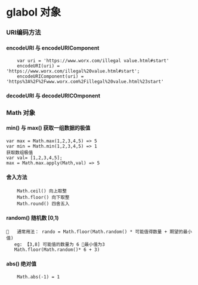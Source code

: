 # glabol 对象

### URI编码方法

#### encodeURI 与 encodeURIComponent
```
    var uri = 'https://www.worx.com/illegal value.html#start'
    encodeURI(uri) = 'https://www.worx.com/illegal%20value.html#start';
    encodeURIComponent(uri) = 'https%3A%2F%2Fwww.worx.com%2Fillegal%20value.html%23start'
```
#### decodeURI 与 decodeURICOmponent 


### Math 对象

#### min() 与 max() 获取一组数据的极值
```
var max = Math.max(1,2,3,4,5) => 5
var min = Math.min(1,2,3,4,5) => 1
获取数组极值
var val= [1,2,3,4,5];
max = Math.max.apply(Math,val) => 5
```
#### 舍入方法
```
    Math.ceil() 向上取整
    Math.floor() 向下取整
    Math.round() 四舍五入
```
#### random() 随机数 [0,1)
```
   通常用法： rando = Math.floor(Math.random() * 可能值得数量 + 期望的最小值)
   eg: 【3,8] 可能值的数量为 6 最小值为3
   Math.floor(Math.random()* 6 + 3)
```
#### abs() 绝对值
```
    Math.abs(-1) = 1
```